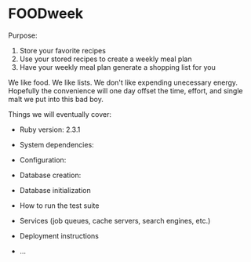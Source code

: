 # FOODweek


Purpose:

1. Store your favorite recipes
2. Use your stored recipes to create a weekly meal plan
3. Have your weekly meal plan generate a shopping list for you


We like food. We like lists. We don't like expending unecessary energy. Hopefully the convenience will one day offset the time, effort, and single malt we put into this bad boy.



Things we will eventually cover:

* Ruby version: 2.3.1

* System dependencies: 

* Configuration:

* Database creation:

* Database initialization

* How to run the test suite

* Services (job queues, cache servers, search engines, etc.)

* Deployment instructions

* ...
